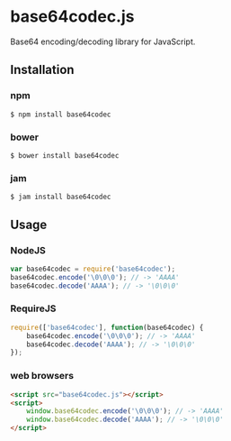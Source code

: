 # base64codec.js

Base64 encoding/decoding library for JavaScript.

## Installation

### npm

```shell
$ npm install base64codec
```

### bower

```shell
$ bower install base64codec
```

### jam

```shell
$ jam install base64codec
```

## Usage

### NodeJS

```javascript
var base64codec = require('base64codec');
base64codec.encode('\0\0\0'); // -> 'AAAA'
base64codec.decode('AAAA'); // -> '\0\0\0'
```

### RequireJS

```javascript
require(['base64codec'], function(base64codec) {
	base64codec.encode('\0\0\0'); // -> 'AAAA'
	base64codec.decode('AAAA'); // -> '\0\0\0'
});
```

### web browsers

```html
<script src="base64codec.js"></script>
<script>
	window.base64codec.encode('\0\0\0'); // -> 'AAAA'
	window.base64codec.decode('AAAA'); // -> '\0\0\0'
</script>
```
